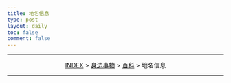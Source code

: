```yaml
---
title: 地名信息
type: post
layout: daily
toc: false
comment: false
---
```

---
<span><center>[INDEX](/gknows/index) > [身边事物](/gknows/身边事物) > [百科](/gknows/百科) > 地名信息</center></span>

---
